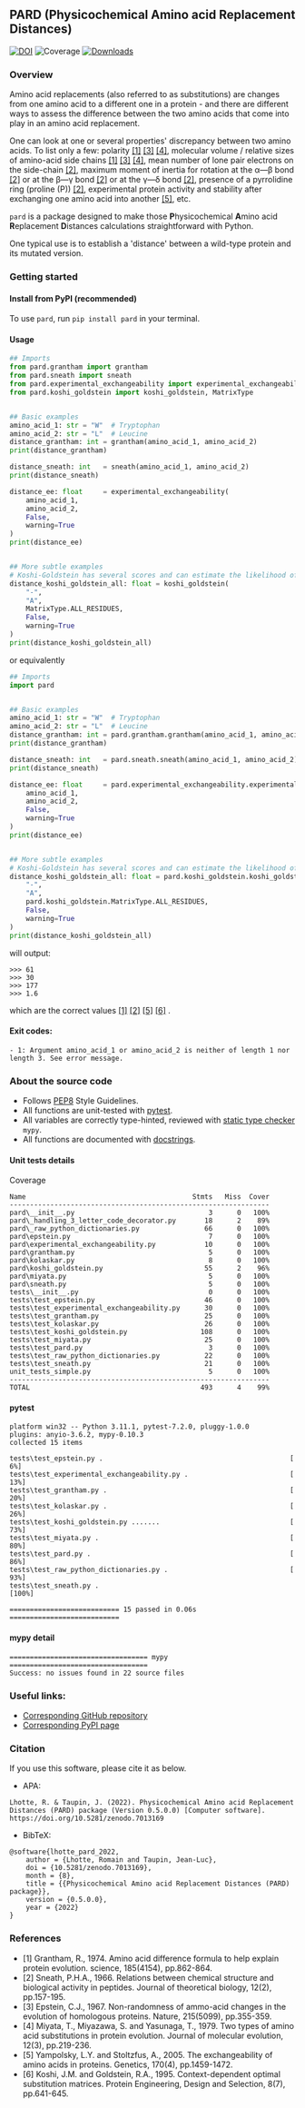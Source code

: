 ## PARD (Physicochemical Amino acid Replacement Distances)
[![DOI](https://zenodo.org/badge/526882024.svg)](https://zenodo.org/badge/latestdoi/526882024)
![Coverage](
readme_resources/coverage.svg
)
[![Downloads](https://pepy.tech/badge/pard)](https://pepy.tech/project/pard)

### Overview
Amino acid replacements (also referred to as substitutions) are changes from one amino acid to a different one in a
protein - and there are different ways to assess the difference between the two amino acids that come into play in an
amino acid replacement.

One can look at one or several properties' discrepancy between two amino acids.
To list only a few: polarity
[[1]](https://www.science.org/doi/10.1126/science.185.4154.862) [[3]](https://www.nature.com/articles/215355a0) 
[[4]](https://link.springer.com/article/10.1007/BF01732340),
molecular volume / relative sizes of amino-acid side chains 
[[1]](https://www.science.org/doi/10.1126/science.185.4154.862) [[3]](https://www.nature.com/articles/215355a0)
[[4]](https://link.springer.com/article/10.1007/BF01732340), 
mean number of lone pair electrons on the side-chain
[[2]](https://www.sciencedirect.com/science/article/abs/pii/0022519366901123),
maximum moment of inertia for rotation at the α―β bond
[[2]](https://www.sciencedirect.com/science/article/abs/pii/0022519366901123)
or at the β―γ bond [[2]](https://www.sciencedirect.com/science/article/abs/pii/0022519366901123)
or at the γ―δ bond [[2]](https://www.sciencedirect.com/science/article/abs/pii/0022519366901123), 
presence of a pyrrolidine ring (proline (P))
[[2]](https://www.sciencedirect.com/science/article/abs/pii/0022519366901123), 
experimental protein activity and stability after exchanging one amino acid into another
[[5]](https://pubmed.ncbi.nlm.nih.gov/15944362/),
etc.

`pard` is a package designed to make those **P**hysicochemical **A**mino acid **R**eplacement **D**istances calculations
straightforward with Python.

One typical use is to establish a 'distance' between a wild-type protein and its mutated version.


### Getting started
#### Install from PyPI (recommended)
To use `pard`, run `pip install pard` in your terminal.

#### Usage
```py
## Imports
from pard.grantham import grantham
from pard.sneath import sneath
from pard.experimental_exchangeability import experimental_exchangeability
from pard.koshi_goldstein import koshi_goldstein, MatrixType


## Basic examples
amino_acid_1: str = "W"  # Tryptophan
amino_acid_2: str = "L"  # Leucine
distance_grantham: int = grantham(amino_acid_1, amino_acid_2)
print(distance_grantham)

distance_sneath: int   = sneath(amino_acid_1, amino_acid_2)
print(distance_sneath)

distance_ee: float     = experimental_exchangeability(
    amino_acid_1, 
    amino_acid_2, 
    False, 
    warning=True
)
print(distance_ee)


## More subtle examples
# Koshi-Goldstein has several scores and can estimate the likelihood of InDels
distance_koshi_goldstein_all: float = koshi_goldstein(
    "-",
    "A",
    MatrixType.ALL_RESIDUES,
    False,
    warning=True
)
print(distance_koshi_goldstein_all)
```
or equivalently
```py
## Imports
import pard


## Basic examples
amino_acid_1: str = "W"  # Tryptophan
amino_acid_2: str = "L"  # Leucine
distance_grantham: int = pard.grantham.grantham(amino_acid_1, amino_acid_2)
print(distance_grantham)

distance_sneath: int   = pard.sneath.sneath(amino_acid_1, amino_acid_2)
print(distance_sneath)

distance_ee: float     = pard.experimental_exchangeability.experimental_exchangeability(
    amino_acid_1,
    amino_acid_2,
    False,
    warning=True
)
print(distance_ee)


## More subtle examples
# Koshi-Goldstein has several scores and can estimate the likelihood of InDels
distance_koshi_goldstein_all: float = pard.koshi_goldstein.koshi_goldstein(
    "-",
    "A",
    pard.koshi_goldstein.MatrixType.ALL_RESIDUES,
    False,
    warning=True
)
print(distance_koshi_goldstein_all)
```
will output:
```
>>> 61
>>> 30
>>> 177
>>> 1.6
```
which are the correct values 
[[1]](https://www.science.org/doi/10.1126/science.185.4154.862)
[[2]](https://www.sciencedirect.com/science/article/abs/pii/0022519366901123)
[[5]](https://pubmed.ncbi.nlm.nih.gov/15944362/)
[[6]](https://academic.oup.com/peds/article-abstract/8/7/641/1465446)
.

#### Exit codes:
```
- 1: Argument amino_acid_1 or amino_acid_2 is neither of length 1 nor length 3. See error message.
```

### About the source code
- Follows [PEP8](https://peps.python.org/pep-0008/) Style Guidelines.
- All functions are unit-tested with [pytest](https://docs.pytest.org/en/6.2.x/).
- All variables are correctly type-hinted, reviewed with [static type checker](https://mypy.readthedocs.io/en/stable/)
`mypy`.
- All functions are documented with [docstrings](https://www.python.org/dev/peps/pep-0257/).


#### Unit tests details
Coverage
```
Name                                         Stmts   Miss  Cover
----------------------------------------------------------------
pard\__init__.py                                 3      0   100%
pard\_handling_3_letter_code_decorator.py       18      2    89%
pard\_raw_python_dictionaries.py                66      0   100%
pard\epstein.py                                  7      0   100%
pard\experimental_exchangeability.py            10      0   100%
pard\grantham.py                                 5      0   100%
pard\kolaskar.py                                 8      0   100%
pard\koshi_goldstein.py                         55      2    96%
pard\miyata.py                                   5      0   100%
pard\sneath.py                                   5      0   100%
tests\__init__.py                                0      0   100%
tests\test_epstein.py                           46      0   100%
tests\test_experimental_exchangeability.py      30      0   100%
tests\test_grantham.py                          25      0   100%
tests\test_kolaskar.py                          26      0   100%
tests\test_koshi_goldstein.py                  108      0   100%
tests\test_miyata.py                            25      0   100%
tests\test_pard.py                               3      0   100%
tests\test_raw_python_dictionaries.py           22      0   100%
tests\test_sneath.py                            21      0   100%
unit_tests_simple.py                             5      0   100%
----------------------------------------------------------------
TOTAL                                          493      4    99%
```

#### pytest
```
platform win32 -- Python 3.11.1, pytest-7.2.0, pluggy-1.0.0
plugins: anyio-3.6.2, mypy-0.10.3
collected 15 items

tests\test_epstein.py .                                              [  6%] 
tests\test_experimental_exchangeability.py .                         [ 13%] 
tests\test_grantham.py .                                             [ 20%] 
tests\test_kolaskar.py .                                             [ 26%] 
tests\test_koshi_goldstein.py .......                                [ 73%]
tests\test_miyata.py .                                               [ 80%] 
tests\test_pard.py .                                                 [ 86%] 
tests\test_raw_python_dictionaries.py .                              [ 93%]
tests\test_sneath.py .                                               [100%]

=========================== 15 passed in 0.06s ===========================

```

#### mypy detail
```
================================== mypy ==================================
Success: no issues found in 22 source files
```

### Useful links:
- [Corresponding GitHub repository](https://github.com/MICS-Lab/pard)
- [Corresponding PyPI page](https://pypi.org/project/pard/)


### Citation
If you use this software, please cite it as below.

- APA:

`
Lhotte, R. & Taupin, J. (2022).
Physicochemical Amino acid Replacement Distances (PARD) package (Version 0.5.0.0) [Computer software].
https://doi.org/10.5281/zenodo.7013169
`

- BibTeX:

```
@software{lhotte_pard_2022,
    author = {Lhotte, Romain and Taupin, Jean-Luc},
    doi = {10.5281/zenodo.7013169},
    month = {8},
    title = {{Physicochemical Amino acid Replacement Distances (PARD) package}},
    version = {0.5.0.0},
    year = {2022}
}
```


### References
- [1] Grantham, R., 1974. Amino acid difference formula to help explain protein evolution. science, 185(4154), 
pp.862-864.
- [2] Sneath, P.H.A., 1966. Relations between chemical structure and biological activity in peptides. Journal of
theoretical biology, 12(2), pp.157-195.
- [3] Epstein, C.J., 1967. Non-randomness of ammo-acid changes in the evolution of homologous proteins. Nature,
215(5099), pp.355-359.
- [4] Miyata, T., Miyazawa, S. and Yasunaga, T., 1979. Two types of amino acid substitutions in protein evolution. 
Journal of molecular evolution, 12(3), pp.219-236.
- [5] Yampolsky, L.Y. and Stoltzfus, A., 2005. The exchangeability of amino acids in proteins. Genetics, 170(4), 
pp.1459-1472.
- [6] Koshi, J.M. and Goldstein, R.A., 1995. Context-dependent optimal substitution matrices. Protein Engineering,
Design and Selection, 8(7), pp.641-645.
